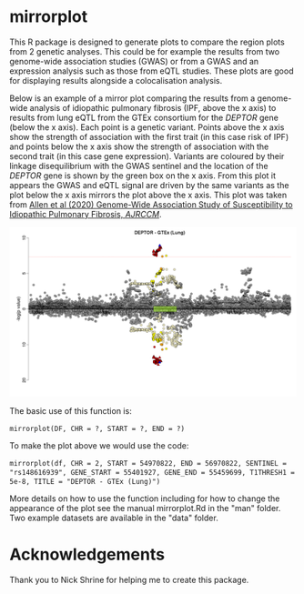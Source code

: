 # mirrorplot

This R package is designed to generate plots to compare the region plots from 2 genetic analyses. This could be for example the results from two genome-wide association studies (GWAS) or from a GWAS and an expression analysis such as those from eQTL studies. These plots are good for displaying results alongside a colocalisation analysis.

Below is an example of a mirror plot comparing the results from a genome-wide analysis of idiopathic pulmonary fibrosis (IPF, above the x axis) to results from lung eQTL from the GTEx consortium for the *DEPTOR* gene (below the x axis). Each point is a genetic variant. Points above the x axis show the strength of association with the first trait (in this case risk of IPF) and points below the x axis show the strength of association with the second trait (in this case gene expression). Variants are coloured by their linkage disequilibrium with the GWAS sentinel and the location of the *DEPTOR* gene is shown by the green box on the x axis. From this plot it appears the GWAS and eQTL signal are driven by the same variants as the plot below the x axis mirrors the plot above the x axis. This plot was taken from [Allen et al (2020) Genome-Wide Association Study of Susceptibility to Idiopathic Pulmonary Fibrosis, *AJRCCM*](https://www.ncbi.nlm.nih.gov/pmc/articles/PMC7047454/).

![Example mirror plot](https://github.com/rjallen513/images/blob/master/DEPTOR_gtex_Lung.png?raw=true)

The basic use of this function is:

    mirrorplot(DF, CHR = ?, START = ?, END = ?)

To make the plot above we would use the code:

    mirrorplot(df, CHR = 2, START = 54970822, END = 56970822, SENTINEL = "rs148616939", GENE_START = 55401927, GENE_END = 55459699, T1THRESH1 = 5e-8, TITLE = "DEPTOR - GTEx (Lung)")

More details on how to use the function including for how to change the appearance of the plot see the manual mirrorplot.Rd in the "man" folder. Two example datasets are available in the "data" folder.




# Acknowledgements
Thank you to Nick Shrine for helping me to create this package.
